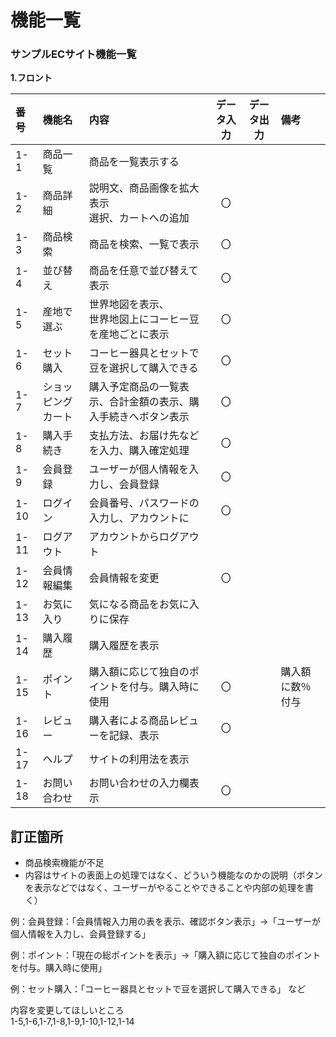 # 機能一覧
### サンプルECサイト機能一覧
**1.フロント**

|番号|機能名|内容|データ入力|データ出力|備考|
|:---|:---|:---|:---:|:----:|:---|
|1-1|商品一覧|商品を一覧表示する||||
|1-2|商品詳細|説明文、商品画像を拡大表示<br>選択、カートへの追加|〇|||
|1-3|商品検索|商品を検索、一覧で表示|〇|||
|1-4|並び替え|商品を任意で並び替えて表示|〇|||
|1-5|産地で選ぶ|世界地図を表示、<br>世界地図上にコーヒー豆を産地ごとに表示|〇|||
|1-6|セット購入|コーヒー器具とセットで豆を選択して購入できる|〇|||
|1-7|ショッピングカート|購入予定商品の一覧表示、合計金額の表示、購入手続きへボタン表示|〇|||
|1-8|購入手続き|支払方法、お届け先などを入力、購入確定処理|〇|||
|1-9|会員登録|ユーザーが個人情報を入力し、会員登録|〇|||
|1-10|ログイン|会員番号、パスワードの入力し、アカウントに|〇|||
|1-11|ログアウト|アカウントからログアウト||||
|1-12|会員情報編集|会員情報を変更|〇|||
|1-13|お気に入り|気になる商品をお気に入りに保存||||
|1-14|購入履歴|購入履歴を表示||||
|1-15|ポイント|購入額に応じて独自のポイントを付与。購入時に使用|〇||購入額に数％付与|
|1-16|レビュー|購入者による商品レビューを記録、表示|〇|||
|1-17|ヘルプ|サイトの利用法を表示||||
|1-18|お問い合わせ|お問い合わせの入力欄表示|〇|||



## 訂正箇所
* 商品検索機能が不足
* 内容はサイトの表面上の処理ではなく、どういう機能なのかの説明（ボタンを表示などではなく、ユーザーがやることやできることや内部の処理を書く）

例：会員登録：「会員情報入力用の表を表示、確認ボタン表示」→「ユーザーが個人情報を入力し、会員登録する」

例：ポイント：「現在の総ポイントを表示」→「購入額に応じて独自のポイントを付与。購入時に使用」

例：セット購入：「コーヒー器具とセットで豆を選択して購入できる」
など


内容を変更してほしいところ<br>
1-5,1-6,1-7,1-8,1-9,1-10,1-12,1-14